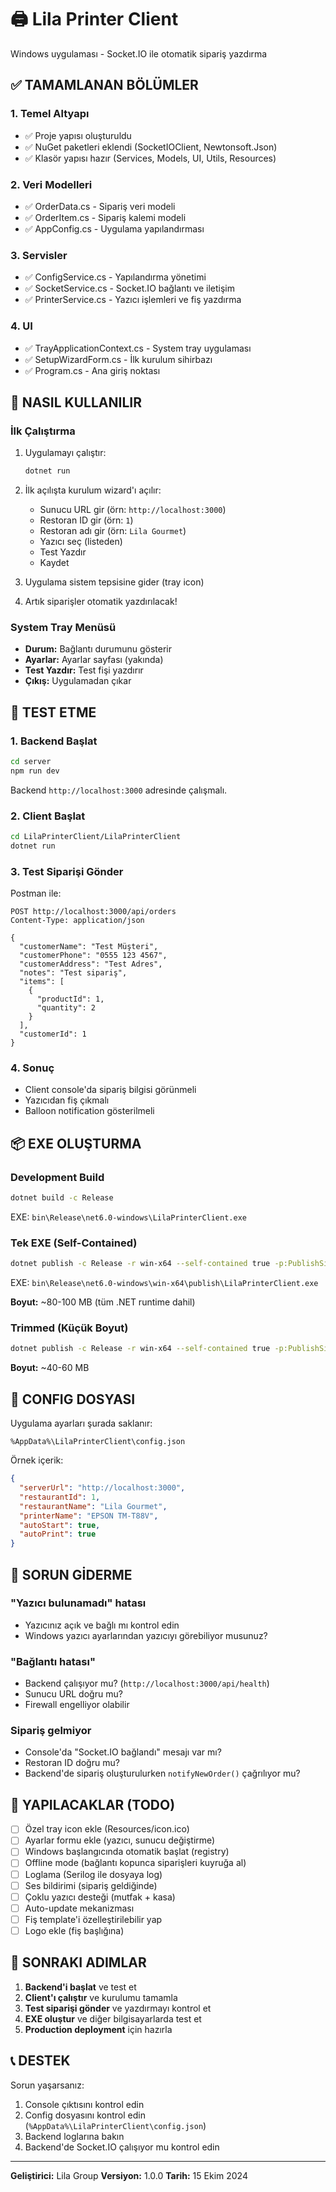 # 🖨️ Lila Printer Client

Windows uygulaması - Socket.IO ile otomatik sipariş yazdırma

## ✅ TAMAMLANAN BÖLÜMLER

### 1. Temel Altyapı
- ✅ Proje yapısı oluşturuldu
- ✅ NuGet paketleri eklendi (SocketIOClient, Newtonsoft.Json)
- ✅ Klasör yapısı hazır (Services, Models, UI, Utils, Resources)

### 2. Veri Modelleri
- ✅ OrderData.cs - Sipariş veri modeli
- ✅ OrderItem.cs - Sipariş kalemi modeli
- ✅ AppConfig.cs - Uygulama yapılandırması

### 3. Servisler
- ✅ ConfigService.cs - Yapılandırma yönetimi
- ✅ SocketService.cs - Socket.IO bağlantı ve iletişim
- ✅ PrinterService.cs - Yazıcı işlemleri ve fiş yazdırma

### 4. UI
- ✅ TrayApplicationContext.cs - System tray uygulaması
- ✅ SetupWizardForm.cs - İlk kurulum sihirbazı
- ✅ Program.cs - Ana giriş noktası

## 🚀 NASIL KULLANILIR

### İlk Çalıştırma

1. Uygulamayı çalıştır:
   ```bash
   dotnet run
   ```

2. İlk açılışta kurulum wizard'ı açılır:
   - Sunucu URL gir (örn: `http://localhost:3000`)
   - Restoran ID gir (örn: `1`)
   - Restoran adı gir (örn: `Lila Gourmet`)
   - Yazıcı seç (listeden)
   - Test Yazdır
   - Kaydet

3. Uygulama sistem tepsisine gider (tray icon)

4. Artık siparişler otomatik yazdırılacak!

### System Tray Menüsü

- **Durum:** Bağlantı durumunu gösterir
- **Ayarlar:** Ayarlar sayfası (yakında)
- **Test Yazdır:** Test fişi yazdırır
- **Çıkış:** Uygulamadan çıkar

## 🧪 TEST ETME

### 1. Backend Başlat

```bash
cd server
npm run dev
```

Backend `http://localhost:3000` adresinde çalışmalı.

### 2. Client Başlat

```bash
cd LilaPrinterClient/LilaPrinterClient
dotnet run
```

### 3. Test Siparişi Gönder

Postman ile:

```http
POST http://localhost:3000/api/orders
Content-Type: application/json

{
  "customerName": "Test Müşteri",
  "customerPhone": "0555 123 4567",
  "customerAddress": "Test Adres",
  "notes": "Test sipariş",
  "items": [
    {
      "productId": 1,
      "quantity": 2
    }
  ],
  "customerId": 1
}
```

### 4. Sonuç

- Client console'da sipariş bilgisi görünmeli
- Yazıcıdan fiş çıkmalı
- Balloon notification gösterilmeli

## 📦 EXE OLUŞTURMA

### Development Build

```bash
dotnet build -c Release
```

EXE: `bin\Release\net6.0-windows\LilaPrinterClient.exe`

### Tek EXE (Self-Contained)

```bash
dotnet publish -c Release -r win-x64 --self-contained true -p:PublishSingleFile=true
```

EXE: `bin\Release\net6.0-windows\win-x64\publish\LilaPrinterClient.exe`

**Boyut:** ~80-100 MB (tüm .NET runtime dahil)

### Trimmed (Küçük Boyut)

```bash
dotnet publish -c Release -r win-x64 --self-contained true -p:PublishSingleFile=true -p:PublishTrimmed=true
```

**Boyut:** ~40-60 MB

## 📁 CONFIG DOSYASI

Uygulama ayarları şurada saklanır:

```
%AppData%\LilaPrinterClient\config.json
```

Örnek içerik:

```json
{
  "serverUrl": "http://localhost:3000",
  "restaurantId": 1,
  "restaurantName": "Lila Gourmet",
  "printerName": "EPSON TM-T88V",
  "autoStart": true,
  "autoPrint": true
}
```

## 🐛 SORUN GİDERME

### "Yazıcı bulunamadı" hatası

- Yazıcınız açık ve bağlı mı kontrol edin
- Windows yazıcı ayarlarından yazıcıyı görebiliyor musunuz?

### "Bağlantı hatası"

- Backend çalışıyor mu? (`http://localhost:3000/api/health`)
- Sunucu URL doğru mu?
- Firewall engelliyor olabilir

### Sipariş gelmiyor

- Console'da "Socket.IO bağlandı" mesajı var mı?
- Restoran ID doğru mu?
- Backend'de sipariş oluşturulurken `notifyNewOrder()` çağrılıyor mu?

## 📝 YAPILACAKLAR (TODO)

- [ ] Özel tray icon ekle (Resources/icon.ico)
- [ ] Ayarlar formu ekle (yazıcı, sunucu değiştirme)
- [ ] Windows başlangıcında otomatik başlat (registry)
- [ ] Offline mode (bağlantı kopunca siparişleri kuyruğa al)
- [ ] Loglama (Serilog ile dosyaya log)
- [ ] Ses bildirimi (sipariş geldiğinde)
- [ ] Çoklu yazıcı desteği (mutfak + kasa)
- [ ] Auto-update mekanizması
- [ ] Fiş template'i özelleştirilebilir yap
- [ ] Logo ekle (fiş başlığına)

## 🎯 SONRAKI ADIMLAR

1. **Backend'i başlat** ve test et
2. **Client'ı çalıştır** ve kurulumu tamamla
3. **Test siparişi gönder** ve yazdırmayı kontrol et
4. **EXE oluştur** ve diğer bilgisayarlarda test et
5. **Production deployment** için hazırla

## 📞 DESTEK

Sorun yaşarsanız:

1. Console çıktısını kontrol edin
2. Config dosyasını kontrol edin (`%AppData%\LilaPrinterClient\config.json`)
3. Backend loglarına bakın
4. Backend'de Socket.IO çalışıyor mu kontrol edin

---

**Geliştirici:** Lila Group
**Versiyon:** 1.0.0
**Tarih:** 15 Ekim 2024

